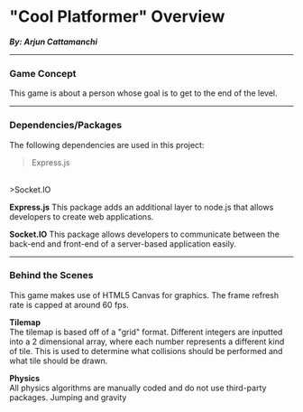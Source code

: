 <h1>
  "Cool Platformer" Overview
</h1>

***By: Arjun Cattamanchi***

***
**<h3>Game Concept</h3>**

This game is about a person whose goal is to get to the end of the level.

***
**<h3>Dependencies/Packages</h3>**

The following dependencies are used in this project:
>Express.js
<br>
>Socket.IO

**Express.js**
This package adds an additional layer to node.js that allows developers to create web applications.

**Socket.IO**
This package allows developers to communicate between the back-end and front-end of a server-based application easily.
***

**<h3>Behind the Scenes</h3>**

This game makes use of HTML5 Canvas for graphics. The frame refresh rate is capped at around 60 fps.

**Tilemap** <br>
The tilemap is based off of a "grid" format. Different integers are inputted into a 2 dimensional array, where each number represents a different kind of tile. This is used to determine what collisions should be performed and what tile should be drawn.

**Physics** <br>
All physics algorithms are manually coded and do not use third-party packages. Jumping and gravity 